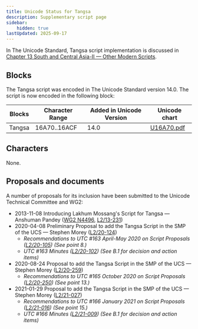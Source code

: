 ```yaml
---
title: Unicode Status for Tangsa
description: Supplementary script page
sidebar:
    hidden: true
lastUpdated: 2025-09-17
---
```


In The Unicode Standard, Tangsa script implementation is discussed in [Chapter 13 South and Central Asia-II — Other Modern Scripts](https://www.unicode.org/versions/latest/core-spec/chapter-13/#G51897).

## Blocks

The Tangsa script was encoded in The Unicode Standard version 14.0. The script is now encoded in the following block:

| Blocks | Character Range | Added in Unicode Version | Unicode chart |
| ------ | --------------- | ------------------------ | ------------- |
| Tangsa  | 16A70..16ACF | 14.0 | [U16A70.pdf](http://www.unicode.org/charts/PDF/U16A70.pdf) |

## Characters

None.

## Proposals and documents

A number of proposals for its inclusion have been submitted to the Unicode Technical Committee and WG2:
- 2013-11-08 Introducing Lakhum Mossang's Script for Tangsa — Anshuman Pandey ([WG2 N4496](https://www.unicode.org/wg2/docs/n4496.pdf), [L2/13-231](http://www.unicode.org/cgi-bin/GetMatchingDocs.pl?L2/13-231))
- 2020-04-08 Preliminary Proposal to add the Tangsa Script in the SMP of the UCS — Stephen Morey ([L2/20-124](http://www.unicode.org/cgi-bin/GetMatchingDocs.pl?L2/20-124))
  - _Recommendations to UTC #163 April-May 2020 on Script Proposals ([L2/20-105](https://www.unicode.org/L2/L2020/20105-script-adhoc-rept.pdf)) (See point 8.)_
  - _UTC #163 Minutes ([L2/20-102](https://www.unicode.org/L2/L2020/20102.htm)) (See B.1 for decision and action items)_
- 2020-08-24 Proposal to add the Tangsa Script in the SMP of the UCS — Stephen Morey ([L2/20-259](http://www.unicode.org/cgi-bin/GetMatchingDocs.pl?L2/20-259))
  - _Recommendations to UTC #165 October 2020 on Script Proposals ([L2/20-250](http://www.unicode.org/L2/L2020/20250-script-adhoc-rept.pdf)) (See point 13.)_
- 2021-01-29 Proposal to add the Tangsa Script in the SMP of the UCS — Stephen Morey ([L2/21-027](http://www.unicode.org/cgi-bin/GetMatchingDocs.pl?L2/21-027))
  - _Recommendations to UTC #166 January 2021 on Script Proposals ([L2/21-016](https://www.unicode.org/L2/L2021/21016r-script-adhoc-rept.pdf)) (See point 15.)_
  - _UTC #166 Minutes ([L2/21-009](https://www.unicode.org/L2/L2021/21009.htm)) (See B.1 for decision and action items)_
